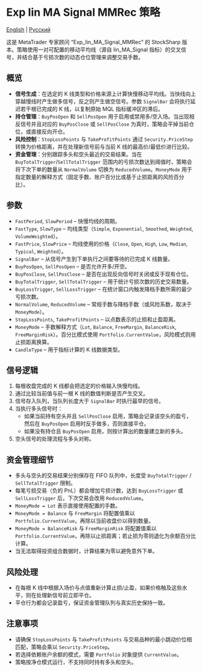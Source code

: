 # Exp Iin MA Signal MMRec 策略
[English](README.md) | [Русский](README_ru.md)

这是 MetaTrader 专家顾问 “Exp_Iin_MA_Signal_MMRec” 的 StockSharp 版本。策略使用一对可配置的移动平均线（源自 Iin_MA_Signal 指标）的交叉信号，并结合基于亏损次数的动态仓位管理来调整交易手数。

## 概览

- **信号生成**：在选定的 K 线类型和价格来源上计算快慢移动平均线。当快线向上穿越慢线时产生做多信号，反之则产生做空信号。参数 `SignalBar` 会将执行延迟若干根已完成的 K 线，以复制原始 MQL 指标缓冲区的滞后。
- **持仓管理**：`BuyPosOpen` 和 `SellPosOpen` 用于启用或禁用多/空入场。当出现相反信号并且对应的 `BuyPosClose` 或 `SellPosClose` 为真时，策略会平掉当前仓位，或直接反向开仓。
- **风险控制**：`StopLossPoints` 与 `TakeProfitPoints` 通过 `Security.PriceStep` 转换为价格距离，并在处理新信号前与当前 K 线的最高价/最低价进行比较。
- **资金管理**：分别跟踪多头和空头最近的交易结果。当在 `BuyTotalTrigger`/`SellTotalTrigger` 范围内的亏损次数达到阈值时，策略会将下次下单的数量从 `NormalVolume` 切换为 `ReducedVolume`。`MoneyMode` 用于指定数量的解释方式（固定手数、账户百分比或基于止损距离的风险百分比）。

## 参数

- `FastPeriod`, `SlowPeriod` – 快慢均线的周期。
- `FastType`, `SlowType` – 均线类型（`Simple`, `Exponential`, `Smoothed`, `Weighted`, `VolumeWeighted`）。
- `FastPrice`, `SlowPrice` – 均线使用的价格（`Close`, `Open`, `High`, `Low`, `Median`, `Typical`, `Weighted`）。
- `SignalBar` – 从信号产生到下单执行之间要等待的已完成 K 线数量。
- `BuyPosOpen`, `SellPosOpen` – 是否允许开多/开空。
- `BuyPosClose`, `SellPosClose` – 是否在出现反向信号时关闭或反手现有仓位。
- `BuyTotalTrigger`, `SellTotalTrigger` – 用于统计亏损次数的历史交易数量。
- `BuyLossTrigger`, `SellLossTrigger` – 在统计窗口内触发降档手数所需的最少亏损次数。
- `NormalVolume`, `ReducedVolume` – 常规手数与降档手数（或风险系数，取决于 `MoneyMode`）。
- `StopLossPoints`, `TakeProfitPoints` – 以点数表示的止损和止盈距离。
- `MoneyMode` – 手数解释方式（`Lot`, `Balance`, `FreeMargin`, `BalanceRisk`, `FreeMarginRisk`）。百分比模式使用 `Portfolio.CurrentValue`，风险模式则用止损距离换算。
- `CandleType` – 用于指标计算的 K 线数据类型。

## 信号逻辑

1. 每根收盘完成的 K 线都会把选定的价格输入快慢均线。
2. 通过比较当前值与前一根 K 线的数值判断是否产生交叉。
3. 信号存入队列，当队列长度大于 `SignalBar` 时执行最早的信号。
4. 当执行多头信号时：
   - 如果当前持有空头并且 `SellPosClose` 启用，策略会记录该空头的盈亏，然后在 `BuyPosOpen` 启用时反手做多，否则直接平仓。
   - 如果没有持仓且 `BuyPosOpen` 启用，则按计算出的数量建立新的多头。
5. 空头信号的处理流程与多头对称。

## 资金管理细节

- 多头与空头的交易结果分别保存在 FIFO 队列中，长度受 `BuyTotalTrigger` / `SellTotalTrigger` 限制。
- 每笔亏损交易（负的 PnL）都会增加亏损计数，达到 `BuyLossTrigger` 或 `SellLossTrigger` 后，下次交易会改用 `ReducedVolume`。
- `MoneyMode = Lot` 表示直接使用配置的手数。
- `MoneyMode = Balance` 与 `FreeMargin` 将配置值乘以 `Portfolio.CurrentValue`，再除以当前收盘价以得到数量。
- `MoneyMode = BalanceRisk` 与 `FreeMarginRisk` 将配置值乘以 `Portfolio.CurrentValue`，再除以止损距离；若止损为零则退化为余额百分比计算。
- 当无法取得投资组合数据时，计算结果为零以避免意外下单。

## 风险处理

- 在每根 K 线中根据入场价与点值重新计算止损/止盈，如果价格触及这些水平，则在处理新信号前立即平仓。
- 平仓行为都会记录盈亏，保证资金管理队列与真实历史保持一致。

## 注意事项

- 请确保 `StopLossPoints` 与 `TakeProfitPoints` 与交易品种的最小跳动价位相匹配，策略会乘以 `Security.PriceStep`。
- 若选择依赖账户余额的模式，需要 `Portfolio` 对象提供 `CurrentValue`。
- 策略按净仓模式运行，不支持同时持有多头和空头。
